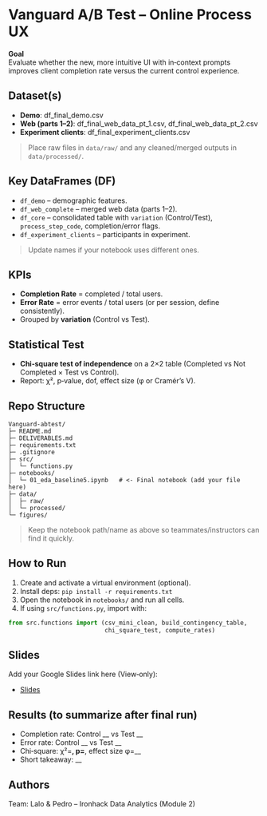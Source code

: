 # Vanguard A/B Test – Online Process UX

**Goal**  
Evaluate whether the new, more intuitive UI with in‑context prompts improves client completion rate versus the current control experience.

## Dataset(s)
- **Demo**: df_final_demo.csv  
- **Web (parts 1–2)**: df_final_web_data_pt_1.csv, df_final_web_data_pt_2.csv  
- **Experiment clients**: df_final_experiment_clients.csv  
> Place raw files in `data/raw/` and any cleaned/merged outputs in `data/processed/`.

## Key DataFrames (DF)
- `df_demo` – demographic features.  
- `df_web_complete` – merged web data (parts 1–2).  
- `df_core` – consolidated table with `variation` (Control/Test), `process_step_code`, completion/error flags.  
- `df_experiment_clients` – participants in experiment.
> Update names if your notebook uses different ones.

## KPIs
- **Completion Rate** = completed / total users.  
- **Error Rate** = error events / total users (or per session, define consistently).  
- Grouped by **variation** (Control vs Test).

## Statistical Test
- **Chi‑square test of independence** on a 2×2 table (Completed vs Not Completed × Test vs Control).  
- Report: χ², p‑value, dof, effect size (φ or Cramér’s V).

## Repo Structure
```
Vanguard-abtest/
├─ README.md
├─ DELIVERABLES.md
├─ requirements.txt
├─ .gitignore
├─ src/
│  └─ functions.py
├─ notebooks/
│  └─ 01_eda_baseline5.ipynb   # <- Final notebook (add your file here)
├─ data/
│  ├─ raw/
│  └─ processed/
└─ figures/
```
> Keep the notebook path/name as above so teammates/instructors can find it quickly.

## How to Run
1. Create and activate a virtual environment (optional).
2. Install deps: `pip install -r requirements.txt`  
3. Open the notebook in `notebooks/` and run all cells.  
4. If using `src/functions.py`, import with:
```python
from src.functions import (csv_mini_clean, build_contingency_table,
                           chi_square_test, compute_rates)
```

## Slides
Add your Google Slides link here (View‑only):  
- [Slides](https://docs.google.com/presentation/d/11uPlTww5BHim5_AVdJEL_pZpJgZu_85GQPbEIvphxGM/edit?usp=sharing)

## Results (to summarize after final run)
- Completion rate: Control __ vs Test __  
- Error rate: Control __ vs Test __  
- Chi‑square: χ²=__, p=__, effect size φ=__  
- Short takeaway: __

## Authors
Team: Lalo & Pedro – Ironhack Data Analytics (Module 2)
